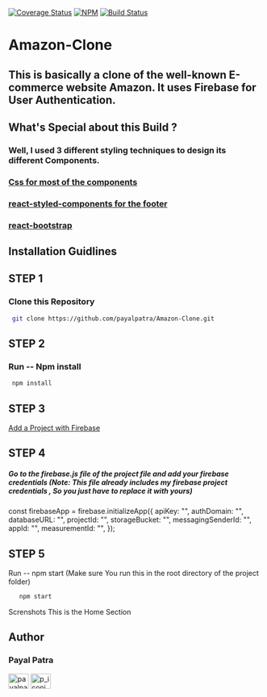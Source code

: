[![Coverage Status](https://coveralls.io/repos/github/ntkme/github-buttons/badge.svg)](https://coveralls.io/github/ntkme/github-buttons)
[![NPM](https://img.shields.io/npm/v/react-github-buttons.svg)](https://www.npmjs.com/package/react-github-buttons)
[![Build Status](https://travis-ci.com/vaibhavhrt/react-github-buttons.svg?branch=master)](https://travis-ci.com/vaibhavhrt/react-github-buttons)

# Amazon-Clone

## This is basically a clone of the well-known E-commerce website Amazon. It uses Firebase for User Authentication.
## What's Special about this Build ?
### Well, I used 3 different styling techniques to design its different Components.

### [Css for most of the components](https://nodejs.org/en/download/)
### [react-styled-components for the footer](https://nodejs.org/en/download/) 
### [react-bootstrap](https://nodejs.org/en/download/)

## Installation Guidlines

## STEP 1
### Clone this Repository
 ```sh
  git clone https://github.com/payalpatra/Amazon-Clone.git
  ```
## STEP 2
 ### Run -- Npm install
  ```sh
   npm install
   ```
## STEP 3
 [Add a Project with Firebase](https://nodejs.org/en/download/)
## STEP 4
##### Go to the firebase.js file of the project file and add your firebase credentials (Note: This file already includes my firebase project credentials , So you just have to replace it with yours)

 const firebaseApp = firebase.initializeApp({
 apiKey: "",
 authDomain: "",
 databaseURL: "",
 projectId: "",
 storageBucket: "",
 messagingSenderId: "",
 appId: "",
 measurementId: "",
});
## STEP 5
Run -- npm start
(Make sure You run this in the root directory of the project folder)
  
```sh
   npm start
   ```
Screnshots
This is the Home Section

## Author

### Payal Patra

<a href="https://linkedin.com/in/payalpatra105" target="blank"><img align="center" src="https://cdn.jsdelivr.net/npm/simple-icons@3.0.1/icons/linkedin.svg" alt="payalpatra105" height="30" width="40" /></a>
<a href="https://instagram.com/p_iconic_" target="blank"><img align="center" src="https://cdn.jsdelivr.net/npm/simple-icons@3.0.1/icons/instagram.svg" alt="p_iconic_" height="30" width="40" /></a>
